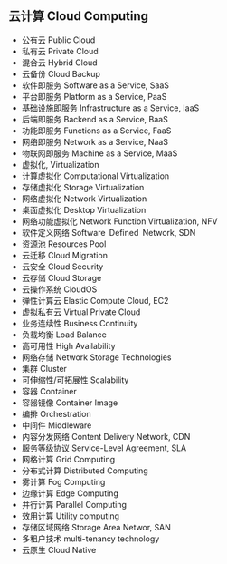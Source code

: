 ## 云计算 Cloud Computing

* 公有云 Public Cloud
* 私有云 Private Cloud
* 混合云 Hybrid Cloud
* 云备份 Cloud Backup
* 软件即服务 Software as a Service, SaaS
* 平台即服务 Platform as a Service, PaaS
* 基础设施即服务 Infrastructure as a Service, IaaS
* 后端即服务 Backend as a Service, BaaS
* 功能即服务 Functions as a Service, FaaS
* 网络即服务 Network as a Service, NaaS
* 物联网即服务 Machine as a Service, MaaS
* 虚拟化, Virtualization
* 计算虚拟化 Computational Virtualization
* 存储虚拟化 Storage Virtualization
* 网络虚拟化 Network Virtualization
* 桌面虚拟化 Desktop Virtualization
* 网络功能虚拟化 Network Function Virtualization, NFV
* 软件定义网络 Software Defined Network, SDN
* 资源池 Resources Pool
* 云迁移 Cloud Migration
* 云安全 Cloud Security
* 云存储 Cloud Storage
* 云操作系统 CloudOS
* 弹性计算云 Elastic Compute Cloud, EC2
* 虚拟私有云 Virtual Private Cloud
* 业务连续性 Business Continuity
* 负载均衡 Load Balance
* 高可用性 High Availability
* 网络存储 Network Storage Technologies
* 集群 Cluster
* 可伸缩性/可拓展性 Scalability
* 容器 Container
* 容器镜像 Container Image
* 编排 Orchestration
* 中间件 Middleware
* 内容分发网络 Content Delivery Network, CDN
* 服务等级协议 Service-Level Agreement, SLA
* 网格计算 Grid Computing
* 分布式计算 Distributed Computing
* 雾计算 Fog Computing
* 边缘计算 Edge Computing
* 并行计算 Parallel Computing
* 效用计算 Utility computing
* 存储区域网络 Storage Area Networ, SAN
* 多租户技术 multi-tenancy technology
* 云原生 Cloud Native

